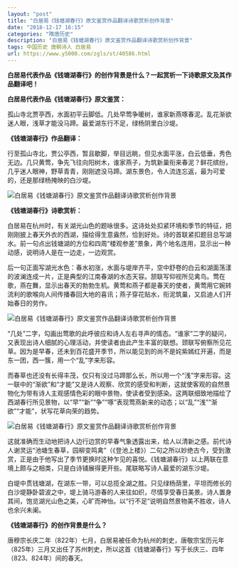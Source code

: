 ```yaml
---
layout: "post"
title: "白居易《钱塘湖春行》原文鉴赏作品翻译诗歌赏析创作背景"
date: "2018-12-17 16:15"
categories: "隋唐历史"
description: "白居易《钱塘湖春行》原文鉴赏作品翻译诗歌赏析创作背景"
tags: 中国历史 唐朝诗人 白居易
url: https://www.y5000.com/zgls/st/40586.html
---
```






****白居易代表作品《钱塘湖春行》的创作背景是什么？一起赏析一下诗歌原文及其作品翻译吧！****

 **白居易代表作品《钱塘湖春行》原文鉴赏：**

孤山寺北贾亭西，水面初平云脚低。几处早莺争暖树，谁家新燕啄春泥。乱花渐欲迷人眼，浅草才能没马蹄。最爱湖东行不足，绿杨阴里白沙堤。

 **《钱塘湖春行》作品翻译：**

行至孤山寺北，贾公亭西，暂且歇脚，举目远眺，但见水面平涨，白云低垂，秀色无边。几只黄莺，争先飞往向阳树木，谁家燕子，为筑新巢衔来春泥？鲜花缤纷，几乎迷人眼神，野草青青，刚刚遮没马蹄。湖东景色，令人流连忘返，最为可爱的，还是那绿杨掩映的白沙堤。

![白居易《钱塘湖春行》原文鉴赏作品翻译诗歌赏析创作背景](https://img.y5000.com/uploads/allimg/190127/c2b990f921c0115c6c5f30ea997d1225.jpg)

 **《钱塘湖春行》诗歌赏析：**

白居易在杭州时，有关湖光山色的题咏很多。这诗处处扣紧环境和季节的特征，把刚刚披上春天外衣的西湖，描绘得生意盎然，恰到好处。诗的首联紧扣题目总写湖水。前一句点出钱塘湖的方位和四周“楼观参差”景象，两个地名连用，显示出一种动感，说明诗人是在一边走，一边观赏。

后一句正面写湖光水色：春水初涨，水面与堤岸齐平，空中舒卷的白云和湖面荡漾的波澜连成一片，正是典型的江南春湖的水态天容。颔联写仰视所见禽鸟。莺在歌，燕在舞，显示出春天的勃勃生机。黄莺和燕子都是春天的使者，黄莺用它婉转流利的歌喉向人间传播春回大地的喜讯；燕子穿花贴水，衔泥筑巢，又启迪人们开始春日的劳作。

![白居易《钱塘湖春行》原文鉴赏作品翻译诗歌赏析创作背景](https://img.y5000.com/uploads/allimg/190127/4a374a10ec76b0d18f34b6a18c43c659.jpg)

“几处”二字，勾画出莺歌的此呼彼应和诗人左右寻声的情态。“谁家”二字的疑问，又表现出诗人细腻的心理活动，并使读者由此产生丰富的联想。颈联写俯察所见花草。因为是早春，还未到百花盛开季节，所以能见到的尚不是姹紫嫣红开遍，而是东一团，西一簇，用一个“乱”字来形容。

而春草也还没有长得丰茂，仅只有没过马蹄那么长，所以用一个“浅”字来形容。这一联中的“渐欲”和“才能”又是诗人观察、欣赏的感受和判断，这就使客观的自然景物化为带有诗人主观感情色彩的眼中景物，使读者受到感染。这两联细致地描绘了西湖春行所见景物，以“早”“新”“争”“啄”表现莺燕新来的动态；以“乱”“浅”“渐欲”“才能”，状写花草向荣的趋势。

![白居易《钱塘湖春行》原文鉴赏作品翻译诗歌赏析创作背景](https://img.y5000.com/uploads/allimg/190127/c86d88344412e8dcc50dcabe9f338bb0.jpg)

这就准确而生动地把诗人边行边赏的早春气象透露出来，给人以清新之感。前代诗人谢灵运“池塘生春草，园柳变鸣禽”（《登池上楼》）二句之所以妙绝古今，受到激赏，正是由于他写出了季节更换时这种乍见的喜悦。《钱塘湖春行》以上两联在意境上颇与之相类，只是白诗铺展得更开些。尾联略写诗人最爱的湖东沙堤。

白堤中贯钱塘湖，在湖东一带，可以总揽全湖之胜。只见绿杨荫里，平坦而修长的白沙堤静卧碧波之中，堤上骑马游春的人来往如织，尽情享受春日美景。诗人置身其间，饱览湖光山色之美，心旷而神怡。以“行不足”说明自然景物美不胜收，诗人也余兴未阑。

 **《钱塘湖春行》的创作背景是什么？**

唐穆宗长庆二年（822年）七月，白居易被任命为杭州的刺史，唐敬宗宝历元年（825年）三月又出任了苏州刺史，所以这首《钱塘湖春行》写于长庆三、四年（823、824年）间的春天。
